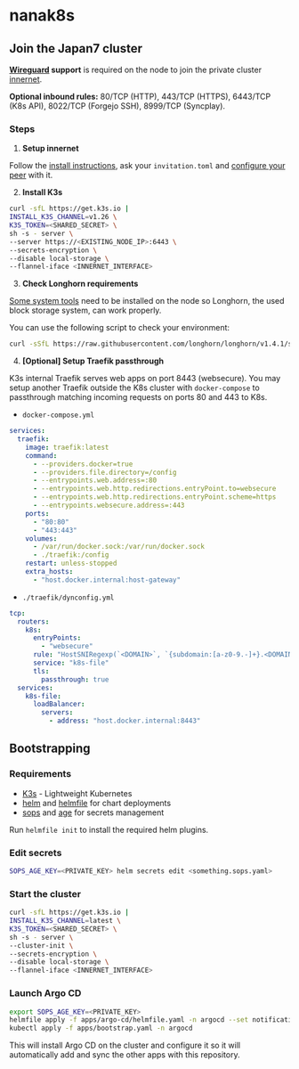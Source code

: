 # nanak8s

## Join the Japan7 cluster

**[Wireguard](https://www.wireguard.com/install/) support** is required on the node to join the private cluster [innernet](https://github.com/tonarino/innernet).

**Optional inbound rules:** 80/TCP (HTTP), 443/TCP (HTTPS), 6443/TCP (K8s API), 8022/TCP (Forgejo SSH), 8999/TCP (Syncplay).

### Steps

1. **Setup innernet**

Follow the [install instructions](https://github.com/tonarino/innernet#installation), ask your `invitation.toml` and [configure your peer](https://github.com/tonarino/innernet#peer-initialization) with it.

2. **Install K3s**

```sh
curl -sfL https://get.k3s.io |
INSTALL_K3S_CHANNEL=v1.26 \
K3S_TOKEN=<SHARED_SECRET> \
sh -s - server \
--server https://<EXISTING_NODE_IP>:6443 \
--secrets-encryption \
--disable local-storage \
--flannel-iface <INNERNET_INTERFACE>
```

3. **Check Longhorn requirements**

[Some system tools](https://longhorn.io/docs/1.4.1/deploy/install/#installation-requirements) need to be installed on the node so Longhorn, the used block storage system, can work properly.

You can use the following script to check your environment:

```sh
curl -sSfL https://raw.githubusercontent.com/longhorn/longhorn/v1.4.1/scripts/environment_check.sh | bash
```

4. **[Optional] Setup Traefik passthrough**

K3s internal Traefik serves web apps on port 8443 (websecure). You may setup another Traefik outside the K8s cluster with `docker-compose` to passthrough matching incoming requests on ports 80 and 443 to K8s.

- `docker-compose.yml`

```yaml
services:
  traefik:
    image: traefik:latest
    command:
      - --providers.docker=true
      - --providers.file.directory=/config
      - --entrypoints.web.address=:80
      - --entrypoints.web.http.redirections.entryPoint.to=websecure
      - --entrypoints.web.http.redirections.entryPoint.scheme=https
      - --entrypoints.websecure.address=:443
    ports:
      - "80:80"
      - "443:443"
    volumes:
      - /var/run/docker.sock:/var/run/docker.sock
      - ./traefik:/config
    restart: unless-stopped
    extra_hosts:
      - "host.docker.internal:host-gateway"
```

- `./traefik/dynconfig.yml`

```yaml
tcp:
  routers:
    k8s:
      entryPoints:
        - "websecure"
      rule: "HostSNIRegexp(`<DOMAIN>`, `{subdomain:[a-z0-9.-]+}.<DOMAIN>`)"
      service: "k8s-file"
      tls:
        passthrough: true
  services:
    k8s-file:
      loadBalancer:
        servers:
          - address: "host.docker.internal:8443"
```

## Bootstrapping

### Requirements

- [K3s](https://docs.k3s.io/) - Lightweight Kubernetes
- [helm](https://helm.sh/) and [helmfile](https://helmfile.readthedocs.io/en/latest/) for chart deployments
- [sops](https://github.com/mozilla/sops) and [age](https://github.com/FiloSottile/age) for secrets management

Run `helmfile init` to install the required helm plugins.

### Edit secrets

```sh
SOPS_AGE_KEY=<PRIVATE_KEY> helm secrets edit <something.sops.yaml>
```

### Start the cluster

```sh
curl -sfL https://get.k3s.io |
INSTALL_K3S_CHANNEL=latest \
K3S_TOKEN=<SHARED_SECRET> \
sh -s - server \
--cluster-init \
--secrets-encryption \
--disable local-storage \
--flannel-iface <INNERNET_INTERFACE>
```

### Launch Argo CD

```sh
export SOPS_AGE_KEY=<PRIVATE_KEY>
helmfile apply -f apps/argo-cd/helmfile.yaml -n argocd --set notifications.enabled=false
kubectl apply -f apps/bootstrap.yaml -n argocd
```

This will install Argo CD on the cluster and configure it so it will automatically add and sync the other apps with this repository.
